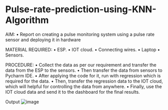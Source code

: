 # Pulse-rate-prediction-using-KNN-Algorithm
AIM:
• Report on creating a pulse monitoring system using a pulse rate
sensor and deploying it in hardware

MATERIAL REQUIRED:
• ESP.
• IOT cloud.
• Connecting wires.
• Laptop
• Sensors.

PROCEDURE:
• Collect the data as per our requirement and transfer the data from
the ESP to the sensors.
• Then transfer the data from sensors to Pycharm IDE.
• After applying the code for it, run with regression which is required
for the data.
• Then, transfer the regression data to the IOT cloud, which will
helpful for controlling the data from anywhere.
• Finally, use the IOT cloud data and send it to the dashboard for the
final results.

Output
![image](https://github.com/user-attachments/assets/182e63e5-dfba-477c-aa35-85f98fba3acf)


